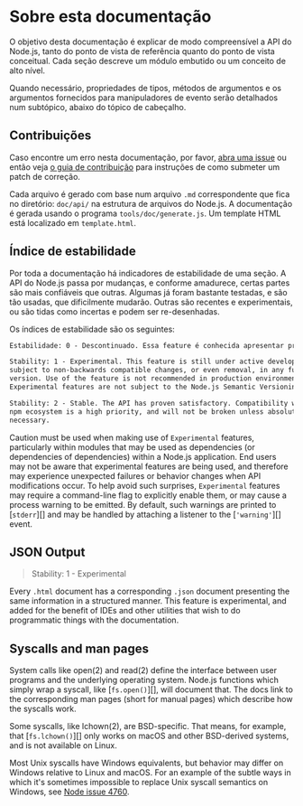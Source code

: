 # Sobre esta documentação

<!--introduced_in=v0.10.0-->

<!-- type=misc -->

O objetivo desta documentação é explicar de modo compreensível a API do Node.js, tanto do ponto de vista de referência quanto do ponto de vista conceitual. Cada seção descreve um módulo embutido ou um conceito de alto nível.

Quando necessário, propriedades de tipos, métodos de argumentos e os argumentos fornecidos para manipuladores de evento serão detalhados num subtópico, abaixo do tópico de cabeçalho.

## Contribuições

Caso encontre um erro nesta documentação, por favor, [abra uma issue](https://github.com/nodejs/node/issues/new) ou então veja [o guia de contribuição](https://github.com/nodejs/node/blob/master/CONTRIBUTING.md) para instruções de como submeter um patch de correção.

Cada arquivo é gerado com base num arquivo `.md` correspondente que fica no diretório: `doc/api/` na estrutura de arquivos do Node.js. A documentação é gerada usando o programa `tools/doc/generate.js`. Um template HTML está localizado em `template.html`.

## Índice de estabilidade

<!--type=misc-->

Por toda a documentação há indicadores de estabilidade de uma seção. A API do Node.js passa por mudanças, e conforme amadurece, certas partes são mais confiáveis que outras. Algumas já foram bastante testadas, e são tão usadas, que dificilmente mudarão. Outras são recentes e experimentais, ou são tidas como incertas e podem ser re-desenhadas.

Os índices de estabilidade são os seguintes:

```txt
Estabilidade: 0 - Descontinuado. Essa feature é conhecida apresentar problemas, e mudanças podem ser planejadas. Não confie nela. O uso dessa feature pode emitir alertas. Backwards compatibility across major versions should not be expected.
```

```txt
Stability: 1 - Experimental. This feature is still under active development and
subject to non-backwards compatible changes, or even removal, in any future
version. Use of the feature is not recommended in production environments.
Experimental features are not subject to the Node.js Semantic Versioning model.
```

```txt
Stability: 2 - Stable. The API has proven satisfactory. Compatibility with the
npm ecosystem is a high priority, and will not be broken unless absolutely
necessary.
```

Caution must be used when making use of `Experimental` features, particularly within modules that may be used as dependencies (or dependencies of dependencies) within a Node.js application. End users may not be aware that experimental features are being used, and therefore may experience unexpected failures or behavior changes when API modifications occur. To help avoid such surprises, `Experimental` features may require a command-line flag to explicitly enable them, or may cause a process warning to be emitted. By default, such warnings are printed to [`stderr`][] and may be handled by attaching a listener to the [`'warning'`][] event.

## JSON Output

<!-- YAML
added: v0.6.12
-->

> Stability: 1 - Experimental

Every `.html` document has a corresponding `.json` document presenting the same information in a structured manner. This feature is experimental, and added for the benefit of IDEs and other utilities that wish to do programmatic things with the documentation.

## Syscalls and man pages

System calls like open(2) and read(2) define the interface between user programs and the underlying operating system. Node.js functions which simply wrap a syscall, like [`fs.open()`][], will document that. The docs link to the corresponding man pages (short for manual pages) which describe how the syscalls work.

Some syscalls, like lchown(2), are BSD-specific. That means, for example, that [`fs.lchown()`][] only works on macOS and other BSD-derived systems, and is not available on Linux.

Most Unix syscalls have Windows equivalents, but behavior may differ on Windows relative to Linux and macOS. For an example of the subtle ways in which it's sometimes impossible to replace Unix syscall semantics on Windows, see [Node issue 4760](https://github.com/nodejs/node/issues/4760).